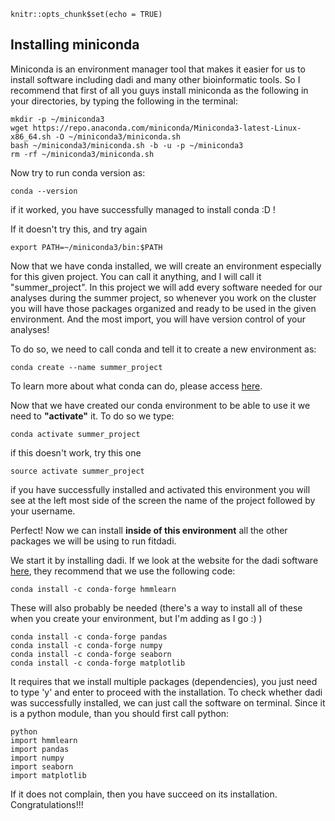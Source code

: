 ```{r setup, include=FALSE}
knitr::opts_chunk$set(echo = TRUE)
```

## Installing miniconda

Miniconda is an environment manager tool that makes it easier for us to install software including dadi and many other bioinformatic tools. So I recommend that first of all you guys install miniconda as the following in your directories, by typing the following in the terminal:

```{bash, eval=F}
mkdir -p ~/miniconda3
wget https://repo.anaconda.com/miniconda/Miniconda3-latest-Linux-x86_64.sh -O ~/miniconda3/miniconda.sh
bash ~/miniconda3/miniconda.sh -b -u -p ~/miniconda3
rm -rf ~/miniconda3/miniconda.sh
```

Now try to run conda version as:

```{bash, eval=F}
conda --version
```
if it worked, you have successfully managed to install conda :D ! 

If it doesn't try this, and try again

```{bash, eval=F}
export PATH=~/miniconda3/bin:$PATH
```

Now that we have conda installed, we will create an environment especially for this given project. You can call it anything, and I will call it "summer_project". In this project we will add every software needed for our analyses during the summer project, so whenever you work on the cluster you will have those packages organized and ready to be used in the given environment. And the most import, you will have version control of your analyses!

To do so, we need to call conda and tell it to create a new environment as:

```{bash, eval=F}
conda create --name summer_project
```

To learn more about what conda can do, please access [here](https://conda.io/projects/conda/en/latest/user-guide/tasks/manage-environments.html).

Now that we have created our conda environment to be able to use it we need to **"activate"** it. To do so we type:

```{bash, eval=F}
conda activate summer_project

```

if this doesn't work, try this one

```{bash, eval=F}
source activate summer_project

```

if you have successfully installed and activated this environment you will see at the left most side of the screen the name of the project followed by your username. 

Perfect! Now we can install **inside of this environment** all the other packages we will be using to run fitdadi. 

We start it by installing dadi. If we look at the website for the dadi software [here](https://dadi.readthedocs.io/en/latest/user-guide/installation/), they recommend that we use the following code:

```{bash, eval=F}
conda install -c conda-forge hmmlearn
```

These will also probably be needed (there's a way to install all of these when you create your environment, but I'm adding as I go :) )

```{bash, eval=F}
conda install -c conda-forge pandas
conda install -c conda-forge numpy
conda install -c conda-forge seaborn
conda install -c conda-forge matplotlib
```

It requires that we install multiple packages (dependencies), you just need to type 'y' and enter to proceed with the installation. 
To check whether dadi was successfully installed, we can just call the software on terminal. Since it is a python module, than you should first call python:

```{bash, eval=F}
python
import hmmlearn
import pandas
import numpy
import seaborn
import matplotlib
```


If it does not complain, then you have succeed on its installation. Congratulations!!!
